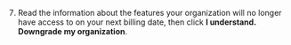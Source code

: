 7. Read the information about the features your organization will no longer have access to on your next billing date, then click **I understand. Downgrade my organization**.
